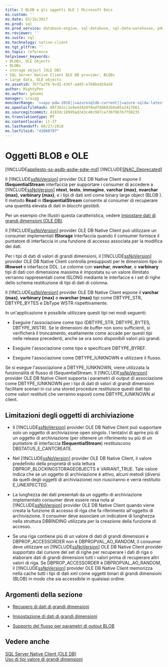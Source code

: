 ```yaml
---
title: I BLOB e gli oggetti OLE | Microsoft Docs
ms.custom: ''
ms.date: 03/16/2017
ms.prod: sql
ms.prod_service: database-engine, sql-database, sql-data-warehouse, pdw
ms.reviewer: ''
ms.suite: sql
ms.technology: native-client
ms.tgt_pltfrm: ''
ms.topic: reference
helpviewer_keywords:
- BLOBs, OLE objects
- BLOBs
- storage object [OLE DB]
- SQL Server Native Client OLE DB provider, BLOBs
- large data, OLE objects
ms.assetid: 767fa2f6-9cd2-436f-add5-e760bed29a58
author: MightyPen
ms.author: genemi
manager: craigg
monikerRange: '>=aps-pdw-2016||=azuresqldb-current||=azure-sqldw-latest||>=sql-server-2016||=sqlallproducts-allversions||>=sql-server-linux-2017||=azuresqldb-mi-current'
ms.openlocfilehash: 88f363cc2e9e4d420f8edf80603b9a05a2417661
ms.sourcegitcommit: 4183dc18999ad243c40c907ce736f0b7b7f98235
ms.translationtype: MT
ms.contentlocale: it-IT
ms.lasthandoff: 08/27/2018
ms.locfileid: "43060797"
---
```

# <a name="blobs-and-ole-objects"></a>Oggetti BLOB e OLE
[!INCLUDE[appliesto-ss-asdb-asdw-pdw-md](../../includes/appliesto-ss-asdb-asdw-pdw-md.md)]
[!INCLUDE[SNAC_Deprecated](../../includes/snac-deprecated.md)]

  Il [!INCLUDE[ssNoVersion](../../includes/ssnoversion-md.md)] provider OLE DB Native Client espone il **ISequentialStream** interfaccia per supportare i consumer di accedere a [!INCLUDE[ssNoVersion](../../includes/ssnoversion-md.md)] **ntext**, **testo**, **immagine**, **varchar (max)**, **nvarchar (max)**, **varbinary (max)**, e i tipi di dati xml come binary large object (BLOB ). Il metodo **Read** in **ISequentialStream** consente al consumer di recuperare una quantità elevata di dati in blocchi gestibili.  
  
 Per un esempio che illustri questa caratteristica, vedere [impostare dati di grandi dimensioni &#40;OLE DB&#41;](../../relational-databases/native-client-ole-db-how-to/set-large-data-ole-db.md).  
  
 Il [!INCLUDE[ssNoVersion](../../includes/ssnoversion-md.md)] provider OLE DB Native Client può utilizzare un consumer implementati **IStorage** interfaccia quando il consumer fornisce il puntatore di interfaccia in una funzione di accesso associata per la modifica dei dati.  
  
 Per i tipi di dati di valori di grandi dimensioni, il [!INCLUDE[ssNoVersion](../../includes/ssnoversion-md.md)] provider OLE DB Native Client controlla presupposti per le dimensioni tipo in **IRowset** e interfacce DDL. Le colonne con **varchar**, **nvarchar**, e **varbinary** tipi di dati con dimensione massima è impostata su un valore illimitato verranno rappresentati come ISLONG mediante le interfacce e i set di righe dello schema restituzione di tipi di dati di colonna.  
  
 Il [!INCLUDE[ssNoVersion](../../includes/ssnoversion-md.md)] provider OLE DB Native Client espone il **varchar (max)**, **varbinary (max)** e **nvarchar (max)** tipi come DBTYPE_STR, DBTYPE_BYTES e DbType WSTR rispettivamente.  
  
 In un'applicazione è possibile utilizzare questi tipi nei modi seguenti:  
  
-   Eseguire l'associazione come tipo (DBTYPE_STR, DBTYPE_BYTES, DBTYPE_WSTR). Se le dimensioni de buffer non sono sufficienti, si verificherà il troncamento, esattamente come accade per questi tipi nelle release precedenti, anche se ora sono disponibili valori più grandi.  
  
-   Eseguire l'associazione come tipo e specificare DBTYPE_BYREF.  
  
-   Eseguire l'associazione come DBTYPE_IUNKNOWN e utilizzare il flusso.  
  
 Se si esegue l'associazione a DBTYPE_IUNKNOWN, viene utilizzata la funzionalità di flusso di ISequentialStream. Il [!INCLUDE[ssNoVersion](../../includes/ssnoversion-md.md)] provider OLE DB Native Client supporta i parametri di output di associazione come DBTYPE_IUNKNOWN per i tipi di dati di valori di grandi dimensioni facilitare scenari in cui una stored procedure restituisce questi dati tipi come valori restituiti che verranno esposti come DBTYPE_IUNKNOWN al client.  
  
## <a name="storage-object-limitations"></a>Limitazioni degli oggetti di archiviazione  
  
-   Il [!INCLUDE[ssNoVersion](../../includes/ssnoversion-md.md)] provider OLE DB Native Client può supportare solo un oggetto di archiviazione open singolo. I tentativi di aprire più di un oggetto di archiviazione (per ottenere un riferimento su più di un puntatore di interfaccia **ISequentialStream**) restituiscono DBSTATUS_E_CANTCREATE.  
  
-   Nel [!INCLUDE[ssNoVersion](../../includes/ssnoversion-md.md)] provider OLE DB Native Client, il valore predefinito della proprietà di sola lettura DBPROP_BLOCKINGSTORAGEOBJECTS è VARIANT_TRUE. Tale valore indica che se un oggetto di archiviazione è attivo, alcuni metodi (diversi da quelli degli oggetti di archiviazione) non riusciranno e verrà restituito E_UNEXPECTED.  
  
-   La lunghezza dei dati presentati da un oggetto di archiviazione implementato consumer deve essere resa nota al [!INCLUDE[ssNoVersion](../../includes/ssnoversion-md.md)] provider OLE DB Native Client quando viene creata la funzione di accesso di riga che fa riferimento all'oggetto di archiviazione. Il consumer deve associare un indicatore di lunghezza nella struttura DBBINDING utilizzata per la creazione della funzione di accesso.  
  
-   Se una riga contiene più di un valore di dati di grandi dimensioni e DBPROP_ACCESSORDER non è DBPROPVAL_AO_RANDOM, il consumer deve utilizzare un [!INCLUDE[ssNoVersion](../../includes/ssnoversion-md.md)] OLE DB Native Client provider supportato dal cursore del set di righe per recuperare i dati di riga o elaborare dati di grandi dimensioni tutti i valori prima di recuperare altri valori di riga. Se DBPROP_ACCESSORDER è DBPROPVAL_AO_RANDOM, il [!INCLUDE[ssNoVersion](../../includes/ssnoversion-md.md)] provider OLE DB Native Client memorizza nella cache tutti i tipi di dati xml come oggetti binari di grandi dimensioni (BLOB) in modo che sia accessibile in qualsiasi ordine.  
  
## <a name="in-this-section"></a>Argomenti della sezione  
  
-   [Recupero di dati di grandi dimensioni](../../relational-databases/native-client-ole-db-blobs/getting-large-data.md)  
  
-   [Impostazione di dati di grandi dimensioni](../../relational-databases/native-client-ole-db-blobs/setting-large-data.md)  
  
-   [Supporto del flusso per parametri di output BLOB](../../relational-databases/native-client-ole-db-blobs/streaming-support-for-blob-output-parameters.md)  
  
## <a name="see-also"></a>Vedere anche  
 [SQL Server Native Client &#40;OLE DB&#41;](../../relational-databases/native-client/ole-db/sql-server-native-client-ole-db.md)   
 [Uso di tipi valore di grandi dimensioni](../../relational-databases/native-client/features/using-large-value-types.md)  
  
  
